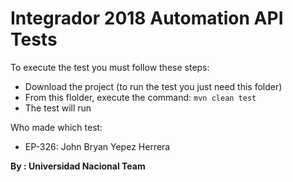 # Integrador 2018 Automation API Tests

To execute the test you must follow these steps:

 - Download the project (to run the test you just need this folder)
 - From this flolder, execute the command: ``mvn clean test``
 - The test will run
 
Who made which test:
 - EP-326: John Bryan Yepez Herrera

**By : Universidad Nacional Team**
